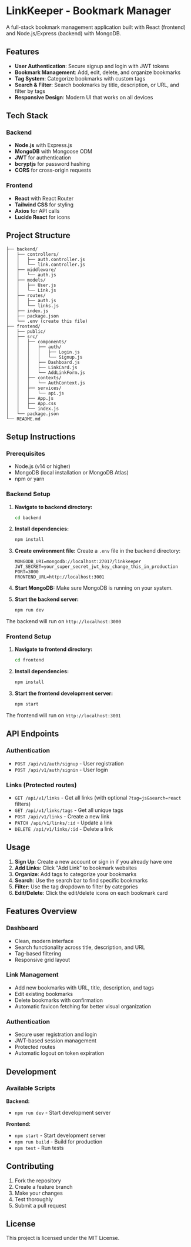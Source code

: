 # LinkKeeper - Bookmark Manager

A full-stack bookmark management application built with React (frontend) and Node.js/Express (backend) with MongoDB.

## Features

- **User Authentication**: Secure signup and login with JWT tokens
- **Bookmark Management**: Add, edit, delete, and organize bookmarks
- **Tag System**: Categorize bookmarks with custom tags
- **Search & Filter**: Search bookmarks by title, description, or URL, and filter by tags
- **Responsive Design**: Modern UI that works on all devices

## Tech Stack

### Backend
- **Node.js** with Express.js
- **MongoDB** with Mongoose ODM
- **JWT** for authentication
- **bcryptjs** for password hashing
- **CORS** for cross-origin requests

### Frontend
- **React** with React Router
- **Tailwind CSS** for styling
- **Axios** for API calls
- **Lucide React** for icons

## Project Structure

```
├── backend/
│   ├── controllers/
│   │   ├── auth.controller.js
│   │   └── link.controller.js
│   ├── middleware/
│   │   └── auth.js
│   ├── models/
│   │   ├── User.js
│   │   └── Link.js
│   ├── routes/
│   │   ├── auth.js
│   │   └── links.js
│   ├── index.js
│   ├── package.json
│   └── .env (create this file)
├── frontend/
│   ├── public/
│   ├── src/
│   │   ├── components/
│   │   │   ├── auth/
│   │   │   │   ├── Login.js
│   │   │   │   └── Signup.js
│   │   │   ├── Dashboard.js
│   │   │   ├── LinkCard.js
│   │   │   └── AddLinkForm.js
│   │   ├── contexts/
│   │   │   └── AuthContext.js
│   │   ├── services/
│   │   │   └── api.js
│   │   ├── App.js
│   │   ├── App.css
│   │   └── index.js
│   └── package.json
└── README.md
```

## Setup Instructions

### Prerequisites
- Node.js (v14 or higher)
- MongoDB (local installation or MongoDB Atlas)
- npm or yarn

### Backend Setup

1. **Navigate to backend directory:**
   ```bash
   cd backend
   ```

2. **Install dependencies:**
   ```bash
   npm install
   ```

3. **Create environment file:**
   Create a `.env` file in the backend directory:
   ```env
   MONGODB_URI=mongodb://localhost:27017/linkkeeper
   JWT_SECRET=your_super_secret_jwt_key_change_this_in_production
   PORT=3000
   FRONTEND_URL=http://localhost:3001
   ```

4. **Start MongoDB:**
   Make sure MongoDB is running on your system.

5. **Start the backend server:**
   ```bash
   npm run dev
   ```

The backend will run on `http://localhost:3000`

### Frontend Setup

1. **Navigate to frontend directory:**
   ```bash
   cd frontend
   ```

2. **Install dependencies:**
   ```bash
   npm install
   ```

3. **Start the frontend development server:**
   ```bash
   npm start
   ```

The frontend will run on `http://localhost:3001`

## API Endpoints

### Authentication
- `POST /api/v1/auth/signup` - User registration
- `POST /api/v1/auth/signin` - User login

### Links (Protected routes)
- `GET /api/v1/links` - Get all links (with optional `?tag=js&search=react` filters)
- `GET /api/v1/links/tags` - Get all unique tags
- `POST /api/v1/links` - Create a new link
- `PATCH /api/v1/links/:id` - Update a link
- `DELETE /api/v1/links/:id` - Delete a link

## Usage

1. **Sign Up**: Create a new account or sign in if you already have one
2. **Add Links**: Click "Add Link" to bookmark websites
3. **Organize**: Add tags to categorize your bookmarks
4. **Search**: Use the search bar to find specific bookmarks
5. **Filter**: Use the tag dropdown to filter by categories
6. **Edit/Delete**: Click the edit/delete icons on each bookmark card

## Features Overview

### Dashboard
- Clean, modern interface
- Search functionality across title, description, and URL
- Tag-based filtering
- Responsive grid layout

### Link Management
- Add new bookmarks with URL, title, description, and tags
- Edit existing bookmarks
- Delete bookmarks with confirmation
- Automatic favicon fetching for better visual organization

### Authentication
- Secure user registration and login
- JWT-based session management
- Protected routes
- Automatic logout on token expiration

## Development

### Available Scripts

**Backend:**
- `npm run dev` - Start development server

**Frontend:**
- `npm start` - Start development server
- `npm run build` - Build for production
- `npm test` - Run tests

## Contributing

1. Fork the repository
2. Create a feature branch
3. Make your changes
4. Test thoroughly
5. Submit a pull request

## License

This project is licensed under the MIT License.
